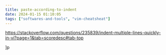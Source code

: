 ```yaml
---
title: paste-according-to-indent
date: 2024-01-15 01:10:05
tags: ["softwares-and-tools", "vim-cheatsheat"]
---
```

https://stackoverflow.com/questions/235839/indent-multiple-lines-quickly-in-vi?page=1&tab=scoredesc#tab-top

]p

